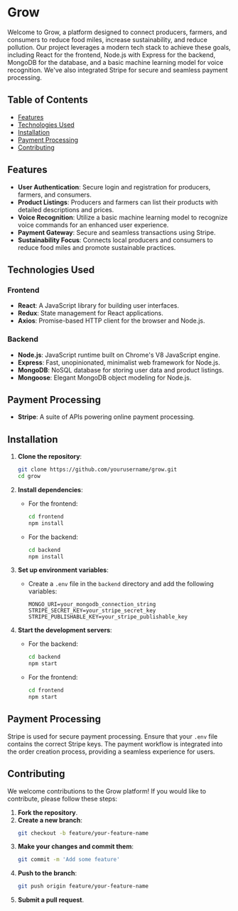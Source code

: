 # Grow

Welcome to Grow, a platform designed to connect producers, farmers, and consumers to reduce food miles, increase sustainability, and reduce pollution. Our project leverages a modern tech stack to achieve these goals, including React for the frontend, Node.js with Express for the backend, MongoDB for the database, and a basic machine learning model for voice recognition. We've also integrated Stripe for secure and seamless payment processing.

## Table of Contents

- [Features](#features)
- [Technologies Used](#technologies-used)
- [Installation](#installation)
- [Payment Processing](#payment-processing)
- [Contributing](#contributing)

## Features

- **User Authentication**: Secure login and registration for producers, farmers, and consumers.
- **Product Listings**: Producers and farmers can list their products with detailed descriptions and prices.
- **Voice Recognition**: Utilize a basic machine learning model to recognize voice commands for an enhanced user experience.
- **Payment Gateway**: Secure and seamless transactions using Stripe.
- **Sustainability Focus**: Connects local producers and consumers to reduce food miles and promote sustainable practices.

## Technologies Used

### Frontend

- **React**: A JavaScript library for building user interfaces.
- **Redux**: State management for React applications.
- **Axios**: Promise-based HTTP client for the browser and Node.js.

### Backend

- **Node.js**: JavaScript runtime built on Chrome's V8 JavaScript engine.
- **Express**: Fast, unopinionated, minimalist web framework for Node.js.
- **MongoDB**: NoSQL database for storing user data and product listings.
- **Mongoose**: Elegant MongoDB object modeling for Node.js.

## Payment Processing

- **Stripe**: A suite of APIs powering online payment processing.

## Installation

1. **Clone the repository**:
   ```bash
   git clone https://github.com/yourusername/grow.git
   cd grow
   ```

2. **Install dependencies**:
   - For the frontend:
     ```bash
     cd frontend
     npm install
     ```
   - For the backend:
     ```bash
     cd backend
     npm install
     ```

3. **Set up environment variables**:
   - Create a `.env` file in the `backend` directory and add the following variables:
     ```env
     MONGO_URI=your_mongodb_connection_string
     STRIPE_SECRET_KEY=your_stripe_secret_key
     STRIPE_PUBLISHABLE_KEY=your_stripe_publishable_key
     ```

4. **Start the development servers**:
   - For the backend:
     ```bash
     cd backend
     npm start
     ```
   - For the frontend:
     ```bash
     cd frontend
     npm start
     ```

## Payment Processing

Stripe is used for secure payment processing. Ensure that your `.env` file contains the correct Stripe keys. The payment workflow is integrated into the order creation process, providing a seamless experience for users.

## Contributing

We welcome contributions to the Grow platform! If you would like to contribute, please follow these steps:

1. **Fork the repository**.
2. **Create a new branch**:
   ```bash
   git checkout -b feature/your-feature-name
   ```
3. **Make your changes and commit them**:
   ```bash
   git commit -m 'Add some feature'
   ```
4. **Push to the branch**:
   ```bash
   git push origin feature/your-feature-name
   ```
5. **Submit a pull request**.

